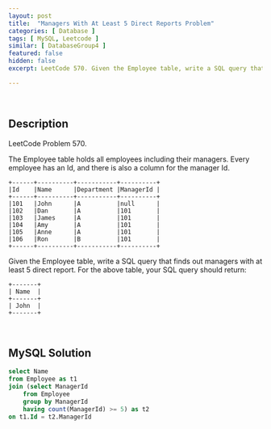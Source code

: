 ```yaml
---
layout: post
title:  "Managers With At Least 5 Direct Reports Problem"
categories: [ Database ]
tags: [ MySQL, Leetcode ]
similar: [ DatabaseGroup4 ]
featured: false
hidden: false
excerpt: LeetCode 570. Given the Employee table, write a SQL query that finds out managers with at least 5 direct report.

---
```


<br />

## Description

LeetCode Problem 570. 

The Employee table holds all employees including their managers. Every employee has an Id, and there is also a column for the manager Id.

```
+------+----------+-----------+----------+
|Id    |Name      |Department |ManagerId |
+------+----------+-----------+----------+
|101   |John      |A          |null      |
|102   |Dan       |A          |101       |
|103   |James     |A          |101       |
|104   |Amy       |A          |101       |
|105   |Anne      |A          |101       |
|106   |Ron       |B          |101       |
+------+----------+-----------+----------+
```

Given the Employee table, write a SQL query that finds out managers with at least 5 direct report. For the above table, your SQL query should return:

```
+-------+
| Name  |
+-------+
| John  |
+-------+
```

<br />

## MySQL Solution


```sql
select Name
from Employee as t1 
join (select ManagerId
    from Employee
    group by ManagerId
    having count(ManagerId) >= 5) as t2
on t1.Id = t2.ManagerId
```
